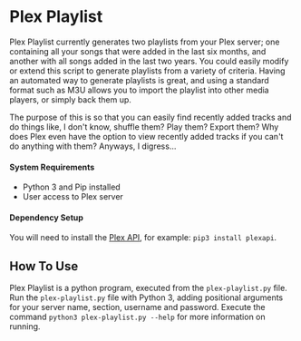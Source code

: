 # Plex Playlist
Plex Playlist currently generates two playlists from your Plex server; one containing all your songs that were added in the last six months, and another with all songs added in the last two years. You could easily modify or extend this script to generate playlists from a variety of criteria. Having an automated way to generate playlists is great, and using a standard format such as M3U allows you to import the playlist into other media players, or simply back them up.

The purpose of this is so that you can easily find recently added tracks and do things like, I don't know, shuffle them? Play them? Export them? Why does Plex even have the option to view recently added tracks if you can't do anything with them? Anyways, I digress... 


#### System Requirements
* Python 3 and Pip installed
* User access to Plex server

#### Dependency Setup
You will need to install the [Plex API](https://github.com/pkkid/python-plexapi), for example: `pip3 install plexapi`.

## How To Use
Plex Playlist is a python program, executed from the `plex-playlist.py` file. Run the `plex-playlist.py` file with Python 3, adding positional arguments for your server name, section, username and password. Execute the command `python3 plex-playlist.py --help` for more information on running.